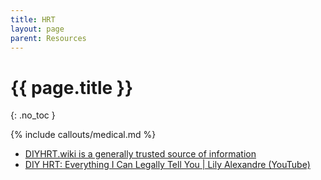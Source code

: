 ```yaml
---
title: HRT
layout: page
parent: Resources
---
```

# {{ page.title }}
{: .no_toc }

{% include callouts/medical.md %}

<!-- <details open markdown="block">
  <summary>
    Table of contents
  </summary>
  {: .text-delta }
1. TOC
{:toc}
</details>

# DIY -->

* [DIYHRT.wiki is a generally trusted source of information](https://diyhrt.wiki/)
* [DIY HRT: Everything I Can Legally Tell You \| Lily Alexandre (YouTube)](https://www.youtube.com/watch?v=o2Ggwe2j0Gc)